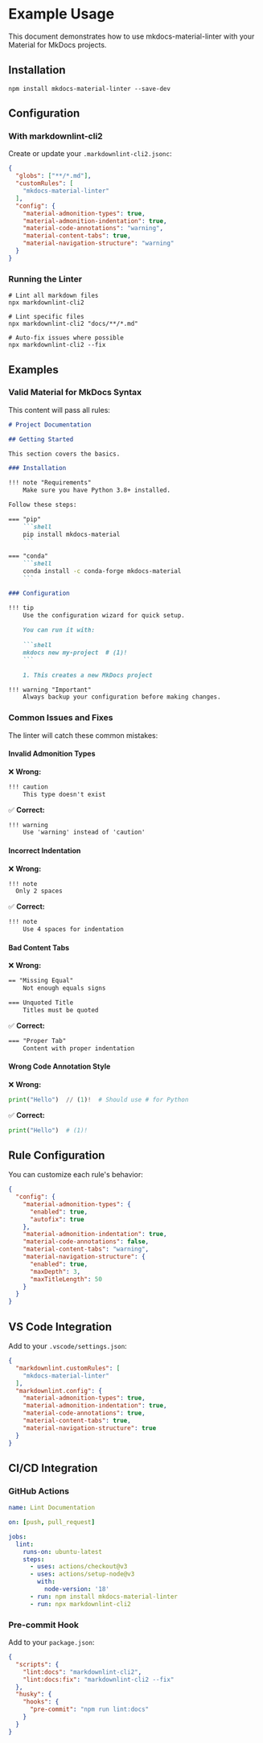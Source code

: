 # Example Usage

This document demonstrates how to use mkdocs-material-linter with your Material for MkDocs projects.

## Installation

```shell
npm install mkdocs-material-linter --save-dev
```

## Configuration

### With markdownlint-cli2

Create or update your `.markdownlint-cli2.jsonc`:

```json
{
  "globs": ["**/*.md"],
  "customRules": [
    "mkdocs-material-linter"
  ],
  "config": {
    "material-admonition-types": true,
    "material-admonition-indentation": true,
    "material-code-annotations": "warning",
    "material-content-tabs": true,
    "material-navigation-structure": "warning"
  }
}
```

### Running the Linter

```shell
# Lint all markdown files
npx markdownlint-cli2

# Lint specific files
npx markdownlint-cli2 "docs/**/*.md"

# Auto-fix issues where possible
npx markdownlint-cli2 --fix
```

## Examples

### Valid Material for MkDocs Syntax

This content will pass all rules:

````markdown
# Project Documentation

## Getting Started

This section covers the basics.

### Installation

!!! note "Requirements"
    Make sure you have Python 3.8+ installed.

Follow these steps:

=== "pip"
    ```shell
    pip install mkdocs-material
    ```

=== "conda"
    ```shell
    conda install -c conda-forge mkdocs-material
    ```

### Configuration

!!! tip
    Use the configuration wizard for quick setup.
    
    You can run it with:
    
    ```shell
    mkdocs new my-project  # (1)!
    ```
    
    1. This creates a new MkDocs project

!!! warning "Important"
    Always backup your configuration before making changes.
````

### Common Issues and Fixes

The linter will catch these common mistakes:

#### Invalid Admonition Types

❌ **Wrong:**
```markdown
!!! caution
    This type doesn't exist
```

✅ **Correct:**
```markdown
!!! warning
    Use 'warning' instead of 'caution'
```

#### Incorrect Indentation

❌ **Wrong:**
```markdown
!!! note
  Only 2 spaces
```

✅ **Correct:**
```markdown
!!! note
    Use 4 spaces for indentation
```

#### Bad Content Tabs

❌ **Wrong:**
```markdown
== "Missing Equal"
    Not enough equals signs

=== Unquoted Title
    Titles must be quoted
```

✅ **Correct:**
```markdown
=== "Proper Tab"
    Content with proper indentation
```

#### Wrong Code Annotation Style

❌ **Wrong:**
```python
print("Hello")  // (1)!  # Should use # for Python
```

✅ **Correct:**
```python
print("Hello")  # (1)!
```

## Rule Configuration

You can customize each rule's behavior:

```json
{
  "config": {
    "material-admonition-types": {
      "enabled": true,
      "autofix": true
    },
    "material-admonition-indentation": true,
    "material-code-annotations": false,
    "material-content-tabs": "warning",
    "material-navigation-structure": {
      "enabled": true,
      "maxDepth": 3,
      "maxTitleLength": 50
    }
  }
}
```

## VS Code Integration

Add to your `.vscode/settings.json`:

```json
{
  "markdownlint.customRules": [
    "mkdocs-material-linter"
  ],
  "markdownlint.config": {
    "material-admonition-types": true,
    "material-admonition-indentation": true,
    "material-code-annotations": true,
    "material-content-tabs": true,
    "material-navigation-structure": true
  }
}
```

## CI/CD Integration

### GitHub Actions

```yaml
name: Lint Documentation

on: [push, pull_request]

jobs:
  lint:
    runs-on: ubuntu-latest
    steps:
      - uses: actions/checkout@v3
      - uses: actions/setup-node@v3
        with:
          node-version: '18'
      - run: npm install mkdocs-material-linter
      - run: npx markdownlint-cli2
```

### Pre-commit Hook

Add to your `package.json`:

```json
{
  "scripts": {
    "lint:docs": "markdownlint-cli2",
    "lint:docs:fix": "markdownlint-cli2 --fix"
  },
  "husky": {
    "hooks": {
      "pre-commit": "npm run lint:docs"
    }
  }
}
```